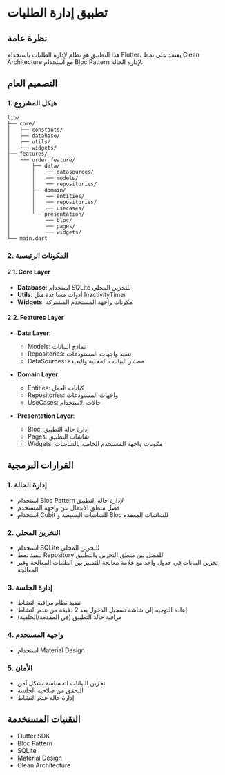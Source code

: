 # تطبيق إدارة الطلبات

## نظرة عامة
هذا التطبيق هو نظام لإدارة الطلبات باستخدام Flutter، يعتمد على نمط Clean Architecture مع استخدام Bloc Pattern لإدارة الحالة.

## التصميم العام

### 1. هيكل المشروع
```
lib/
├── core/
│   ├── constants/
│   ├── database/
│   ├── utils/
│   └── widgets/
├── features/
│   └── order_feature/
│       ├── data/
│       │   ├── datasources/
│       │   ├── models/
│       │   └── repositories/
│       ├── domain/
│       │   ├── entities/
│       │   ├── repositories/
│       │   └── usecases/
│       └── presentation/
│           ├── bloc/
│           ├── pages/
│           └── widgets/
└── main.dart
```

### 2. المكونات الرئيسية

#### 2.1. Core Layer
- **Database**: استخدام SQLite للتخزين المحلي
- **Utils**: أدوات مساعدة مثل InactivityTimer
- **Widgets**: مكونات واجهة المستخدم المشتركة

#### 2.2. Features Layer
- **Data Layer**: 
  - Models: نماذج البيانات
  - Repositories: تنفيذ واجهات المستودعات
  - DataSources: مصادر البيانات المحلية والبعيدة

- **Domain Layer**:
  - Entities: كيانات العمل
  - Repositories: واجهات المستودعات
  - UseCases: حالات الاستخدام

- **Presentation Layer**:
  - Bloc: إدارة حالة التطبيق
  - Pages: شاشات التطبيق
  - Widgets: مكونات واجهة المستخدم الخاصة بالشاشات

## القرارات البرمجية

### 1. إدارة الحالة
- استخدام Bloc Pattern لإدارة حالة التطبيق
- فصل منطق الأعمال عن واجهة المستخدم
- استخدام Cubit للشاشات البسيطة و Bloc للشاشات المعقدة

### 2. التخزين المحلي
- استخدام SQLite للتخزين المحلي
- تنفيذ نمط Repository للفصل بين منطق التخزين والتطبيق
- تخزين البيانات في جدول واحد مع علامة معالجة للتمييز بين الطلبات المعالجة وغير المعالجة

### 3. إدارة الجلسة
- تنفيذ نظام مراقبة النشاط
- إعادة التوجيه إلى شاشة تسجيل الدخول بعد 2 دقيقة من عدم النشاط
- مراقبة حالة التطبيق (في المقدمة/الخلفية)

### 4. واجهة المستخدم
- استخدام Material Design

### 5. الأمان
- تخزين البيانات الحساسة بشكل آمن
- التحقق من صلاحية الجلسة
- إدارة حالة عدم النشاط

## التقنيات المستخدمة
- Flutter SDK
- Bloc Pattern
- SQLite
- Material Design
- Clean Architecture
